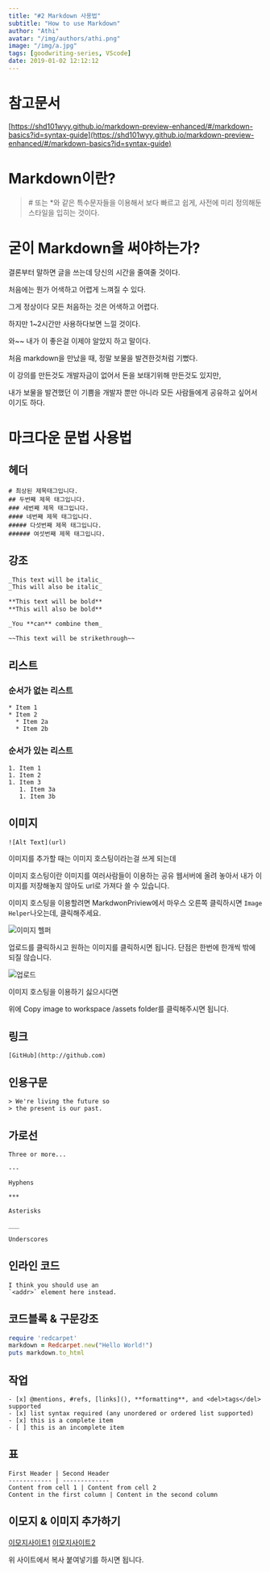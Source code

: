 ```yaml
---
title: "#2 Markdown 사용법"
subtitle: "How to use Markdown"
author: "Athi"
avatar: "/img/authors/athi.png"
image: "/img/a.jpg"
tags: [goodwriting-series, VScode]
date: 2019-01-02 12:12:12
---
```


# 참고문서

[https://shd101wyy.github.io/markdown-preview-enhanced/#/markdown-basics?id=syntax-guide](https://shd101wyy.github.io/markdown-preview-enhanced/#/markdown-basics?id=syntax-guide)

# Markdown이란?

> \# 또는 \*와 같은 특수문자들을 이용해서 보다 빠르고 쉽게, 사전에 미리 정의해둔 스타일을 입히는 것이다.

# 굳이 Markdown을 써야하는가?

결론부터 말하면 글을 쓰는데 당신의 시간을 줄여줄 것이다.

처음에는 뭔가 어색하고 어렵게 느껴질 수 있다.

그게 정상이다 모든 처음하는 것은 어색하고 어렵다.

하지만 1~2시간만 사용하다보면 느낄 것이다.

와~~ 내가 이 좋은걸 이제야 알았지 하고 말이다.

처음 markdown을 만났을 때, 정말 보물을 발견한것처럼 기뻤다.

이 강의를 만든것도 개발자금이 없어서 돈을 보태기위해 만든것도 있지만,

내가 보물을 발견했던 이 기쁨을 개발자 뿐만 아니라 모든 사람들에게 공유하고 싶어서이기도 하다.

# 마크다운 문법 사용법

## 헤더

```markdwon
# 최상된 제목태그입니다.
## 두번째 제목 태그입니다.
### 세번째 제목 태그입니다.
#### 네번째 제목 태그입니다.
##### 다섯번째 제목 태그입니다.
###### 여섯번째 제목 태그입니다.
```

## 강조

```markdown
_This text will be italic_
_This will also be italic_

**This text will be bold**
**This will also be bold**

_You **can** combine them_

~~This text will be strikethrough~~
```

## 리스트

### 순서가 없는 리스트

```
* Item 1
* Item 2
  * Item 2a
  * Item 2b
```

### 순서가 있는 리스트

```
1. Item 1
1. Item 2
1. Item 3
   1. Item 3a
   1. Item 3b
```

## 이미지

```
![Alt Text](url)
```

이미지를 추가할 때는 이미지 호스팅이라는걸 쓰게 되는데

이미지 호스팅이란 이미지를 여러사람들이 이용하는 공유 웹서버에 올려 놓아서 내가 이미지를 저장해놓지 않아도 url로 가져다 쓸 수 있습니다.

이미지 호스팅을 이용할려면 MarkdwonPriview에서 마우스 오른쪽 클릭하시면 `Image Helper`나오는데, 클릭해주세요.

![이미지 헬퍼](https://i.imgur.com/UrDAvPZ.png)

업로드를 클릭하시고 원하는 이미지를 클릭하시면 됩니다.
단점은 한번에 한개씩 밖에 되질 않습니다.

![업로드](https://i.imgur.com/1yyP3jS.png)

이미지 호스팅을 이용하기 싫으시다면

위에 Copy image to workspace /assets folder를 클릭해주시면 됩니다.

## 링크

```
[GitHub](http://github.com)
```

## 인용구문

```
> We're living the future so
> the present is our past.

```

## 가로선

```
Three or more...

---

Hyphens

***

Asterisks

___

Underscores
```

## 인라인 코드

```
I think you should use an
`<addr>` element here instead.
```

## 코드블록 & 구문강조

```ruby
require 'redcarpet'
markdown = Redcarpet.new("Hello World!")
puts markdown.to_html
```

## 작업

```
- [x] @mentions, #refs, [links](), **formatting**, and <del>tags</del> supported
- [x] list syntax required (any unordered or ordered list supported)
- [x] this is a complete item
- [ ] this is an incomplete item
```

## 표

```
First Header | Second Header
------------ | -------------
Content from cell 1 | Content from cell 2
Content in the first column | Content in the second column
```

## 이모지 & 이미지 추가하기

[이모지사이트1](https://emojipedia.org/)
[이모지사이트2](https://www.emojiengine.com/ko/)

위 사이트에서 복사 붙여넣기를 하시면 됩니다.
